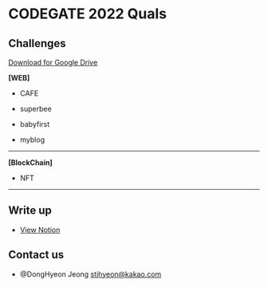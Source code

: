 # CODEGATE 2022 Quals

## Challenges

[Download for Google Drive](https://drive.google.com/drive/folders/1UV2QyTT60909jlMwyvFlwEQUlP6UYuGQ?usp=sharing)

**[WEB]**

- CAFE

- superbee

- babyfirst

- myblog

---

**[BlockChain]**

- NFT

---

## Write up

- [View Notion](https://public.jhyeon.dev/c957a92c-0154-4e5e-bcd8-2e6b34247403)

## Contact us

- @DongHyeon Jeong [stjhyeon@kakao.com](mailto://stjhyeon@kakao.com)